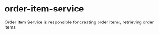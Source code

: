 # order-item-service
 Order Item Service is responsible for creating order items, retrieving order items
